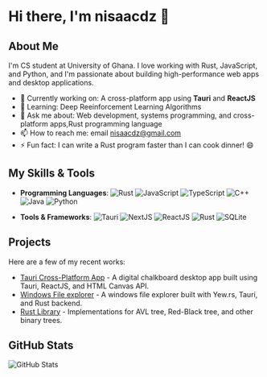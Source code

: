 # Hi there, I'm nisaacdz 👋

## About Me
I'm CS student at University of Ghana. I love working with Rust, JavaScript, and Python, and I'm passionate about building high-performance web apps and desktop applications.

- 🔭 Currently working on: A cross-platform app using **Tauri** and **ReactJS**
- 🌱 Learning: Deep Reeinforcement Learning Algorithms
- 💬 Ask me about: Web development, systems programming, and cross-platform apps,Rust programming language
- 📫 How to reach me: email nisaacdz@gmail.com
- ⚡ Fun fact: I can write a Rust program faster than I can cook dinner! 😄

## My Skills & Tools
- **Programming Languages**: 
  ![Rust](https://img.shields.io/badge/-Rust-black?logo=rust) 
  ![JavaScript](https://img.shields.io/badge/-JavaScript-yellow?logo=javascript) 
  ![TypeScript](https://img.shields.io/badge/-TypeScript-blue?logo=typescript) 
  ![C++](https://img.shields.io/badge/-C++-blue?logo=cplusplus) 
  ![Java](https://img.shields.io/badge/-Java-red?logo=java) 
  ![Python](https://img.shields.io/badge/-Python-blue?logo=python)

- **Tools & Frameworks**: 
  ![Tauri](https://img.shields.io/badge/-Tauri-grey?logo=tauri) 
  ![NextJS](https://img.shields.io/badge/-NextJS-black?logo=next.js) 
  ![ReactJS](https://img.shields.io/badge/-ReactJS-blue?logo=react) 
  ![Rust](https://img.shields.io/badge/-Rust-black?logo=rust)
  ![SQLite](https://img.shields.io/badge/-SQLite-lightblue?logo=sqlite)

## Projects
Here are a few of my recent works:
- [Tauri Cross-Platform App](https://github.com/nisaacdz/bloxel) - A digital chalkboard desktop app built using Tauri, ReactJS, and HTML Canvas API.
- [Windows File explorer](https://github.com/nisaacdz/pitou) - A windows file explorer built with Yew.rs, Tauri, and Rust backend.
- [Rust Library](https://github.com/nisaacdz/b_trees) - Implementations for AVL tree, Red-Black tree, and other binary trees.

## GitHub Stats
![GitHub Stats](https://github-readme-stats.vercel.app/api?username=nisaacdz&show_icons=true&theme=radical)
